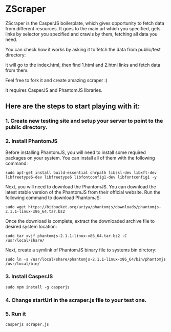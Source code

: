 # ZScraper

ZScraper is the CasperJS boilerplate, which gives opportunity to fetch data from different resources.
It goes to the main url which you specified, gets links by selector you specified and crawls by them,
fetching all data you need.

You can check how it works by asking it to fetch the data from public/test directory:

it will go to the index.html, then find 1.html and 2.html links and fetch data from them.


Feel free to fork it and create amazing scraper :)


It requires CasperJS and PhantomJS libraries.


## Here are the steps to start playing with it:


### 1. Create new testing site and setup your server to point to the public directory.

### 2. Install PhantomJS

Before installing PhantomJS, you will need to install some required packages on your system. You can install all of them with the following command:

```sudo apt-get install build-essential chrpath libssl-dev libxft-dev libfreetype6-dev libfreetype6 libfontconfig1-dev libfontconfig1 -y```

Next, you will need to download the PhantomJS. You can download the latest stable version of the PhantomJS from their official website. Run the following command to download PhantomJS:

```sudo wget https://bitbucket.org/ariya/phantomjs/downloads/phantomjs-2.1.1-linux-x86_64.tar.bz2```

Once the download is complete, extract the downloaded archive file to desired system location:

```sudo tar xvjf phantomjs-2.1.1-linux-x86_64.tar.bz2 -C /usr/local/share/```

Next, create a symlink of PhantomJS binary file to systems bin dirctory:

```sudo ln -s /usr/local/share/phantomjs-2.1.1-linux-x86_64/bin/phantomjs /usr/local/bin/```

### 3. Install CasperJS
```sudo npm install -g casperjs```

### 4. Change startUrl in the scraper.js file to your test one.

### 5. Run it
```casperjs scraper.js```
